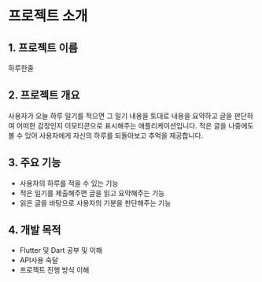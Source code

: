 # 프로젝트 소개

## 1. 프로젝트 이름
하루한줄

## 2. 프로젝트 개요
사용자가 오늘 하루 일기를 적으면 그 일기 내용을 토대로 내용을 요약하고 글을 판단하여 어떠한 감정인지 이모티콘으로 표시해주는 애플리케이션입니다. 적은 글을 나중에도 볼 수 있어 사용자에게 자신의 하루를 되돌아보고 추억을 제공합니다.

## 3. 주요 기능
- 사용자의 하루를 적을 수 있는 기능
- 적은 일기를 제출해주면 글을 읽고 요약해주는 기능
- 읽은 글을 바탕으로 사용자의 기분을 판단해주는 기능

## 4. 개발 목적
- Flutter 및 Dart 공부 및 이해
- API사용 숙달
- 프로젝트 진행 방식 이해
